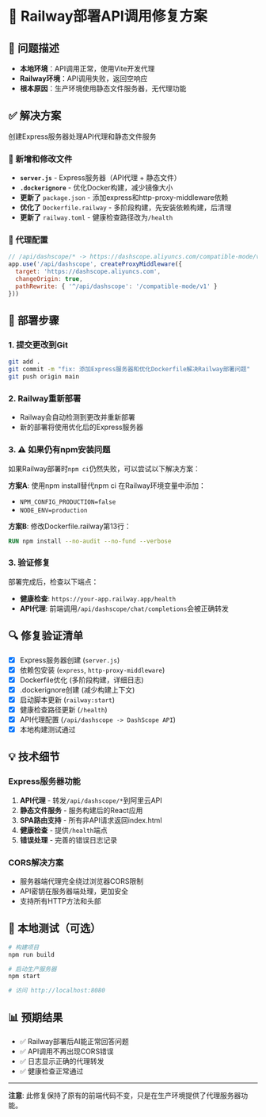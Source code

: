 # 🔧 Railway部署API调用修复方案

## 🚨 问题描述
- **本地环境**：API调用正常，使用Vite开发代理
- **Railway环境**：API调用失败，返回空响应
- **根本原因**：生产环境使用静态文件服务器，无代理功能

## ✅ 解决方案
创建Express服务器处理API代理和静态文件服务

### 📁 新增和修改文件
- **`server.js`** - Express服务器（API代理 + 静态文件）
- **`.dockerignore`** - 优化Docker构建，减少镜像大小
- **更新了** `package.json` - 添加express和http-proxy-middleware依赖
- **优化了** `Dockerfile.railway` - 多阶段构建，先安装依赖构建，后清理
- **更新了** `railway.toml` - 健康检查路径改为`/health`

### 🔄 代理配置
```javascript
// /api/dashscope/* -> https://dashscope.aliyuncs.com/compatible-mode/v1/*
app.use('/api/dashscope', createProxyMiddleware({
  target: 'https://dashscope.aliyuncs.com',
  changeOrigin: true,
  pathRewrite: { '^/api/dashscope': '/compatible-mode/v1' }
}))
```

## 🚀 部署步骤

### 1. 提交更改到Git
```bash
git add .
git commit -m "fix: 添加Express服务器和优化Dockerfile解决Railway部署问题"
git push origin main
```

### 2. Railway重新部署
- Railway会自动检测到更改并重新部署
- 新的部署将使用优化后的Express服务器

### 3. ⚠️ 如果仍有npm安装问题
如果Railway部署时`npm ci`仍然失败，可以尝试以下解决方案：

**方案A**: 使用npm install替代npm ci
在Railway环境变量中添加：
- `NPM_CONFIG_PRODUCTION=false`
- `NODE_ENV=production`

**方案B**: 修改Dockerfile.railway第13行：
```dockerfile
RUN npm install --no-audit --no-fund --verbose
```

### 3. 验证修复
部署完成后，检查以下端点：
- **健康检查**: `https://your-app.railway.app/health`
- **API代理**: 前端调用`/api/dashscope/chat/completions`会被正确转发

## 🔍 修复验证清单

- [x] Express服务器创建 (`server.js`)
- [x] 依赖包安装 (`express`, `http-proxy-middleware`)
- [x] Dockerfile优化 (多阶段构建，详细日志)
- [x] .dockerignore创建 (减少构建上下文)
- [x] 启动脚本更新 (`railway:start`)
- [x] 健康检查路径更新 (`/health`)
- [x] API代理配置 (`/api/dashscope -> DashScope API`)
- [x] 本地构建测试通过

## 💡 技术细节

### Express服务器功能
1. **API代理** - 转发`/api/dashscope/*`到阿里云API
2. **静态文件服务** - 服务构建后的React应用
3. **SPA路由支持** - 所有非API请求返回index.html
4. **健康检查** - 提供`/health`端点
5. **错误处理** - 完善的错误日志记录

### CORS解决方案
- 服务器端代理完全绕过浏览器CORS限制
- API密钥在服务器端处理，更加安全
- 支持所有HTTP方法和头部

## 🔧 本地测试（可选）
```bash
# 构建项目
npm run build

# 启动生产服务器
npm start

# 访问 http://localhost:8080
```

## 📊 预期结果
- ✅ Railway部署后AI能正常回答问题
- ✅ API调用不再出现CORS错误
- ✅ 日志显示正确的代理转发
- ✅ 健康检查正常通过

---
**注意**: 此修复保持了原有的前端代码不变，只是在生产环境提供了代理服务器功能。
